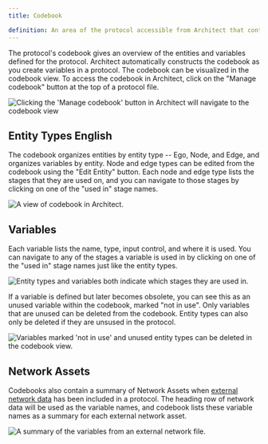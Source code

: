 ```yaml
---
title: Codebook

definition: An area of the protocol accessible from Architect that contains all variables and entity types.
---
```


The protocol's codebook gives an overview of the entities and variables defined for the protocol. Architect automatically constructs the codebook as you create variables in a protocol. The codebook can be visualized in the codebook view. To access the codebook in Architect, click on the "Manage codebook" button at the top of a protocol file.

![Clicking the 'Manage codebook' button in Architect will navigate to the codebook view](/documentation/assets/img/key-concepts/codebook/manage-codebook.png)

## Entity Types English

The codebook organizes entities by entity type -- Ego, Node, and Edge, and organizes variables by entity. Node and edge types can be edited from the codebook using the "Edit Entity" button. Each node and edge type lists the stages that they are used on, and you can navigate to those stages by clicking on one of the "used in" stage names.

![A view of codebook in Architect.](/documentation/assets/img/key-concepts/codebook/codebook.png)

## Variables

Each variable lists the name, type, input control, and where it is used. You can navigate to any of the stages a variable is used in by clicking on one of the "used in" stage names just like the entity types.

![Entity types and variables both indicate which stages they are used in.](/documentation/assets/img/key-concepts/codebook/used-in.png)

If a variable is defined but later becomes obsolete, you can see this as an unused variable within the codebook, marked "not in use". Only variables that are unused can be deleted from the codebook. Entity types can also only be deleted if they are unsused in the protocol.

![Variables marked 'not in use' and unused entity types can be deleted in the codebook view.](/documentation/assets/img/key-concepts/codebook/unused-variables.png)

## Network Assets

Codebooks also contain a summary of Network Assets when [external network data](./resources.md/#network) has been included in a protocol. The heading row of network data will be used as the variable names, and codebook lists these variable names as a summary for each external network asset.

![A summary of the variables from an external network file.](/documentation/assets/img/key-concepts/codebook/network-data.png)
